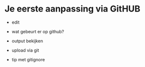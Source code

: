 # Je eerste aanpassing via GitHUB


* edit

* wat gebeurt er op github?
* output bekijken


* upload via git
* tip met gitignore